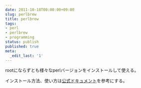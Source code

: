 ```yaml
---
date: 2011-10-18T00:00:00+09:00
slug: perlbrew
title: perlbrew
tags:
- perl
- perlbrew
- programming
status: publish
published: true
meta:
  _edit_last: '1'
---
```

rootにならずとも様々なperlバージョンをインストールして使える。

インストール方法、使い方は[公式ドキュメント](http://www.perlbrew.pl/)を参考にする。

